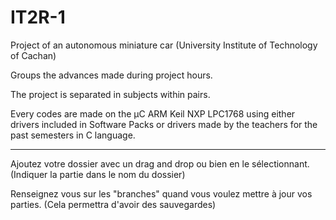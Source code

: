 # IT2R-1
Project of an autonomous miniature car (University Institute of Technology of Cachan)

Groups the advances made during project hours.

The project is separated in subjects within pairs.

Every codes are made on the µC ARM Keil NXP LPC1768 using either drivers included in Software Packs or drivers made by the teachers for the past semesters in C language.

--------------

Ajoutez votre dossier avec un drag and drop ou bien en le sélectionnant. (Indiquer la partie dans le nom du dossier)

Renseignez vous sur les "branches" quand vous voulez mettre à jour vos parties. (Cela permettra d'avoir des sauvegardes)
